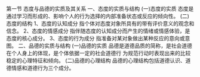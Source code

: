 第一节 态度与品德的实质及其关系
一、态度的实质与结构
(一)态度的实质
态度是通过学习而形成的、影响个人的行为选择的内部准备状态或反应的倾向性。
(二)态度的结构
1、态度的认知成分
指个体对态度对象所具有的带有评价意义的观念和信念。
2、态度的情感成分
指伴随态度的认知成分而产生的情绪或情感体验，是态度的核心成分。
3、态度的行为成分
指准备对某对象做出某种反应的意向或意图。
二、品德的实质与结构
(一)品德的实质
品德是道德品质的简称，是社会道德在个人身上的体现，是个体依据一定的社会道德行
为规范行动时表现出来的比较稳定的心理特征和倾向。
(二)品德的心理结构
品德的心理结构包括道德认识、道德情感和道德行为三个成分。